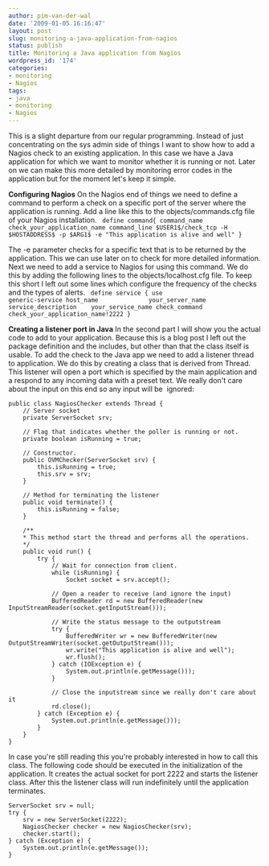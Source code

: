 ```yaml
---
author: pim-van-der-wal
date: '2009-01-05 16:16:47'
layout: post
slug: monitoring-a-java-application-from-nagios
status: publish
title: Monitoring a Java application from Nagios
wordpress_id: '174'
categories:
- monitoring
- Nagios
tags:
- java
- monitoring
- Nagios
---
```


This is a slight departure from our regular programming. Instead of just concentrating on the sys admin side of things I want to show how to add a Nagios check to an existing application. In this case we have a Java application for which we want to monitor whether it is running or not. Later on we can make this more detailed by monitoring error codes in the application but for the moment let's keep it simple.

**Configuring Nagios**
On the Nagios end of things we need to define a command to perform a check on a specific port of the server where the application is running. Add a line like this to the objects/commands.cfg file of your Nagios installation.
`
define command{
command_name check_your_application_name
command_line $USER1$/check_tcp -H $HOSTADDRESS$ -p $ARG1$ -e "This application is alive and well"
}`

The -e parameter checks for a specific text that is to be returned by the application. This we can use later on to check for more detailed information. Next we need to add a service to Nagios for using this command. We do this by adding the following lines to the objects/localhost.cfg file. To keep this short I left out some lines which configure the frequency of the checks and the types of alerts.
`
define service {
use                    generic-service
host_name              your_server_name
service_description    your_service_name
check_command          check_your_application_name!2222
}`

**Creating a listener port in Java**
In the second part I will show you the actual code to add to your application. Because this is a blog post I left out the package definition and the includes, but other than that the class itself is usable. To add the check to the Java app we need to add a listener thread to application. We do this by creating a class that is derived from Thread. This listener will open a port which is specified by the main application and a respond to any incoming data with a preset text. We really don't care about the input on this end so any input will be  ignored:

    
    public class NagiosChecker extends Thread {
        // Server socket
        private ServerSocket srv;
    
        // Flag that indicates whether the poller is running or not.
        private boolean isRunning = true;
    
        // Constructor.
        public OVMChecker(ServerSocket srv) {
            this.isRunning = true;
            this.srv = srv;
        }
    
        // Method for terminating the listener
        public void terminate() {
            this.isRunning = false;
        }
    
        /**
        * This method start the thread and performs all the operations.
        */
        public void run() {
            try {
                // Wait for connection from client.
                while (isRunning) {
                    Socket socket = srv.accept();
    
                // Open a reader to receive (and ignore the input)
                BufferedReader rd = new BufferedReader(new InputStreamReader(socket.getInputStream()));
    
                // Write the status message to the outputstream
                try {
                    BufferedWriter wr = new BufferedWriter(new OutputStreamWriter(socket.getOutputStream()));
                    wr.write("This application is alive and well");
                    wr.flush();
                } catch (IOException e) {
                    System.out.println(e.getMessage()));
                }
    
                // Close the inputstream since we really don't care about it
                rd.close();
            } catch (Exception e) {
                System.out.println(e.getMessage()));
            }
        }
    }


In case you're still reading this you're probably interested in how to call this class. The following code should be executed in the initialization of the application. It creates the actual socket for port 2222 and starts the listener class. After this the listener class will run indefinitely until the application terminates.

    
    ServerSocket srv = null;
    try {
        srv = new ServerSocket(2222);
        NagiosChecker checker = new NagiosChecker(srv);
        checker.start();
    } catch (Exception e) {
        System.out.println(e.getMessage());
    }
